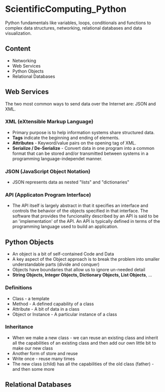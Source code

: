 # ScientificComputing_Python

Python fundamentals like variables, loops, conditionals and functions to complex data structures, networking, relational databases and data visualization.

## Content
- Networking
- Web Services
- Python Objects
- Relational Databases


## Web Services
The two most common ways to send data over the Internet are: JSON and XML.

### XML (eXtensible Markup Language)
- Primary purpose is to help information systems share structured data.
- **Tags** indicate the beginning and ending of elements.
- **Attributes** - Keyword/value pairs on the opening tag of XML.
- **Serialize / De-Serialize** - Convert data in one program into a common format that can be stored and/or transmitted between systems in a programming language-independet manner.

### JSON (JavaScript Object Notation)
- JSON represents data as nested "lists" and "dictionaries"

### API (Applicaton Program Interface)
- The API itself is largely abstract in that it specifies an interface and controls the behavior of the objects specified in that interface. The software that provides the funcionality described by an API is said to be an 'implementation' of the API. An API is typically defined in terms of the programming language used to build an application.


## Python Objects
- An object is a bit of self-contained Code and Data
- A key aspect of the Object approach is to break the problem into smaller understandable parts (divide and conquer)
-  Objects have boundaries that allow us to ignore un-needed detail
-  **String Objects, Integer Objects, Dictionary Objects, List Objects**, ...

### Definitions
- Class - a template
- Method - A defined capability of a class
- Attribute - A bit of data in a class
- Object or Instance - A particular instance of a class

### Inheritance
- When we make a new class - we can reuse an existing class and inherit all the capabilities of an existing class and then add our own little bit to make our new class
- Another form of store and reuse
- Write once - reuse many times
- The new class (child) has all the capabilities of the old class (father) - and then some more



## Relational Databases
